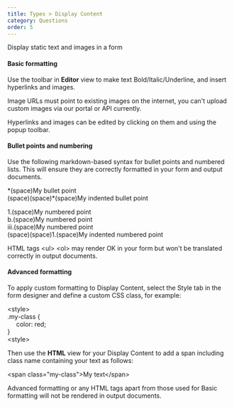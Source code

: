 ```yaml
---
title: Types > Display Content
category: Questions
order: 5
---
```


Display static text and images in a form

#### Basic formatting

Use the toolbar in **Editor** view to make text Bold/Italic/Underline, and insert hyperlinks and images.

Image URLs must point to existing images on the internet, you can't upload custom images via our portal or API currently.

Hyperlinks and images can be edited by clicking on them and using the popup toolbar.

#### Bullet points and numbering

Use the following markdown-based syntax for bullet points and numbered lists. This will ensure they are correctly formatted in your form and output documents. 

\*(space)My bullet point  
(space)(space)\*(space)My indented bullet point  

1.(space)My numbered point  
b.(space)My numbered point  
iii.(space)My numbered point  
(space)(space)1.(space)My indented numbered point

HTML tags &lt;ul&gt; &lt;ol&gt; may render OK in your form but won't be translated correctly in output documents.

#### Advanced formatting

To apply custom formatting to Display Content, select the Style tab in the form designer and define a custom CSS class, for example:

&lt;style&gt;  
.my-class {  
&nbsp;&nbsp;&nbsp;&nbsp;&nbsp;color: red;  
}  
&lt;style&gt;

Then use the **HTML** view for your Display Content to add a span including class name containing your text as follows:

&lt;span class=&quot;my-class&quot;&gt;My text&lt;/span&gt;


Advanced formatting or any HTML tags apart from those used for Basic formatting will not be rendered in output documents.
